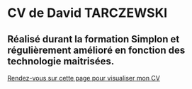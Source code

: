# CV de David TARCZEWSKI
## Réalisé durant la formation Simplon et régulièrement amélioré en fonction des technologie maitrisées.

[Rendez-vous sur cette page pour visualiser mon CV](http://simplon-davidt.github.io)
